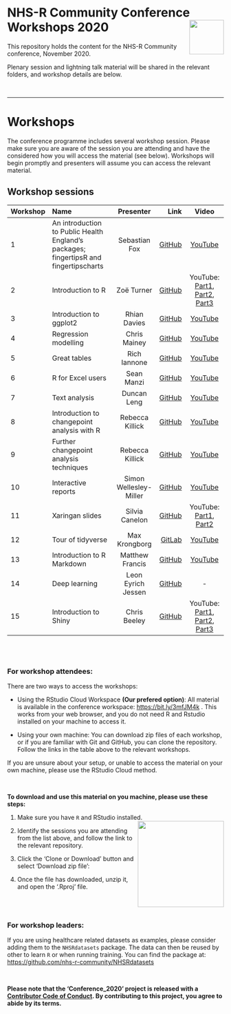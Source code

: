 
# NHS-R Community Conference Workshops 2020 <a href='https://nhsrcommunity.com/'><img src="man/figures/logo.png" align="right" height="80"/></a>

This repository holds the content for the NHS-R Community conference,
November 2020.

Plenary session and lightning talk material will be shared in the
relevant folders, and workshop details are below.

<br>

------------------------------------------------------------------------

# Workshops

The conference programme includes several workshop session. Please make
sure you are aware of the session you are attending and have the
considered how you will access the material (see below). Workshops will
begin promptly and presenters will assume you can access the relevant
material.

## Workshop sessions

| Workshop | Name                                                                                  |       Presenter        |                                                                        Link |                                                            Video                                                             |
|----------|:--------------------------------------------------------------------------------------|:----------------------:|----------------------------------------------------------------------------:|:----------------------------------------------------------------------------------------------------------------------------:|
| 1        | An introduction to Public Health England’s packages; fingertipsR and fingertipscharts |     Sebastian Fox      |                  [GitHub](https://github.com/sebastian-fox/NHSR_fingertips) |                                           [YouTube](https://youtu.be/veJlBNoK1zA)                                            |
| 2        | Introduction to R                                                                     |       Zoë Turner       |                        [GitHub](https://github.com/nhs-r-community/intro_r) | YouTube: [Part1](https://youtu.be/Wmc0GS6gayI), [Part2](https://youtu.be/N3pIxcCB9K8), [Part3](https://youtu.be/PX316WC0oiU) |
| 3        | Introduction to ggplot2                                                               |      Rhian Davies      |                      [GitHub](https://github.com/jumpingrivers/nhs-ggplot2) |                                           [YouTube](https://youtu.be/jiuDr4aYgkY)                                            |
| 4        | Regression modelling                                                                  |      Chris Mainey      |          [GitHub](https://github.com/chrismainey/Regression_Modelling_NHSR) |                                           [YouTube](https://youtu.be/UWLfhQFRde4)                                            |
| 5        | Great tables                                                                          |      Rich Iannone      |                  [GitHub](https://github.com/rich-iannone/gt-workshop-2020) |                                           [YouTube](https://youtu.be/lXHpFRVfMfM)                                            |
| 6        | R for Excel users                                                                     |       Sean Manzi       |            [GitHub](https://github.com/semanzi/R_for_Excel_users_NHSR_2020) |                                           [YouTube](https://youtu.be/EXjgo3ByVUk)                                            |
| 7        | Text analysis                                                                         |      Duncan Leng       |              [GitHub](https://github.com/dleng2242/NHS-R_2020_TextAnalysis) |                                           [YouTube](https://youtu.be/MxjHiIaVmA0)                                            |
| 8        | Introduction to changepoint analysis with R                                           |    Rebecca Killick     |              [GitHub](https://github.com/rkillick/intro-changepoint-course) |                                           [YouTube](https://youtu.be/WelmlZK5G2Y)                                            |
| 9        | Further changepoint analysis techniques                                               |    Rebecca Killick     |           [GitHub](https://github.com/rkillick/further-changepoints-course) |                                           [YouTube](https://youtu.be/WelmlZK5G2Y)                                            |
| 10       | Interactive reports                                                                   | Simon Wellesley-Miller |                              [GitHub](https://github.com/SimonW-M/Markdown) |                                           [YouTube](https://youtu.be/VATINtNWpH0)                                            |
| 11       | Xaringan slides                                                                       |     Silvia Canelon     | [GitHub](https://spcanelon.github.io/xaringan-basics-and-beyond/index.html) |                    YouTube: [Part1](https://youtu.be/M3skTMQbCD0), [Part2](https://youtu.be/cAtpZxW4bTI)                     |
| 12       | Tour of tidyverse                                                                     |     Max Krongborg      |               [GitLab](https://gitlab.com/mkronborg/tour-of-the-tidyverse/) |                                           [YouTube](https://youtu.be/lQgfPFldh3w)                                            |
| 13       | Introduction to R Markdown                                                            |    Matthew Francis     |             [GitHub](https://github.com/matthew-francis/NHSRConference2020) |                                           [YouTube](https://youtu.be/UrZsKfNw1wc)                                            |
| 14       | Deep learning                                                                         |   Leon Eyrich Jessen   |                            [GitHub](https://github.com/leonjessen/NHSR2020) |                                                              \-                                                              |
| 15       | Introduction to Shiny                                                                 |      Chris Beeley      |                 [GitHub](https://github.com/nhs-r-community/shiny-training) | YouTube: [Part1](https://youtu.be/b7zN2OX7WT4), [Part2](https://youtu.be/Jq1hGECPgxw), [Part3](https://youtu.be/gYBHmwKxaps) |

<br><br>

### For workshop attendees:

There are two ways to access the workshops:

-   Using the RStudio Cloud Workspace **(Our prefered option)**: All
    material is available in the conference workspace:
    <https://bit.ly/3mfJM4k> . This works from your web browser, and you
    do not need R and Rstudio installed on your machine to access it.

-   Using your own machine: You can download zip files of each workshop,
    or if you are familiar with Git and GitHub, you can clone the
    repository. Follow the links in the table above to the relevant
    workshops.

If you are unsure about your setup, or unable to access the material on
your own machine, please use the RStudio Cloud method.

<br>

**To download and use this material on you machine, please use these
steps:**

1.  Make sure you have `R` and RStudio installed.
    <img src="man/figures/dwn_clone.png" align="right" height="200"/>

2.  Identify the sessions you are attending from the list above, and
    follow the link to the relevant repository.

3.  Click the ‘Clone or Download’ button and select ‘Download zip file’:

4.  Once the file has downloaded, unzip it, and open the ‘.Rproj’ file.

<br><br>

### For workshop leaders:

If you are using healthcare related datasets as examples, please
consider adding them to the `NHSRdatasets` package. The data can then be
reused by other to learn `R` or when running training. You can find the
package at: <https://github.com/nhs-r-community/NHSRdatasets>

<br>

**Please note that the ‘Conference_2020’ project is released with a
[Contributor Code of Conduct](CODE_OF_CONDUCT.md). By contributing to
this project, you agree to abide by its terms.**
